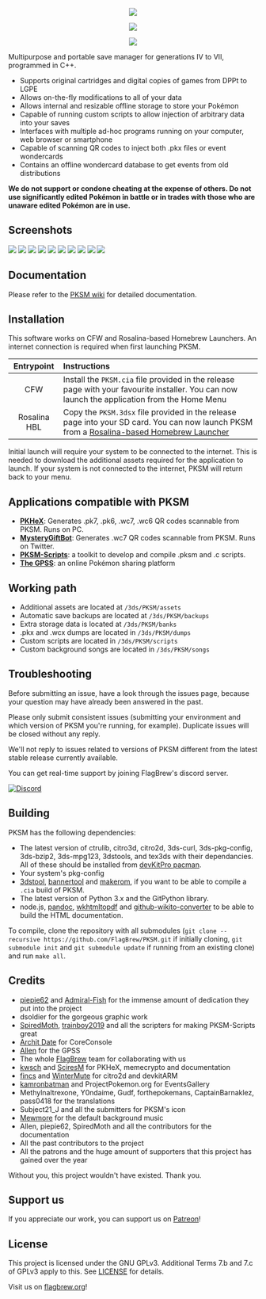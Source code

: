 <p align="center"><img src="https://raw.githubusercontent.com/FlagBrew/PKSM/master/assets/banner.png" /></p>
<p align="center"><img src="https://img.shields.io/badge/License-GPLv3-blue.svg" /></p>
<p align="center"><img src="https://drone.fm1337.com/api/badges/FlagBrew/PKSM/status.svg" /></p>

Multipurpose and portable save manager for generations IV to VII, programmed in
C++.

* Supports original cartridges and digital copies of games from DPPt to LGPE
* Allows on-the-fly modifications to all of your data
* Allows internal and resizable offline storage to store your Pokémon
* Capable of running custom scripts to allow injection of arbitrary data into
  your saves
* Interfaces with multiple ad-hoc programs running on your computer, web browser
  or smartphone
* Capable of scanning QR codes to inject both .pkx files or event wondercards
* Contains an offline wondercard database to get events from old distributions

**We do not support or condone cheating at the expense of others. Do not use
significantly edited Pokémon in battle or in trades with those who are unaware
edited Pokémon are in use.**

## Screenshots

![](https://i.imgur.com/HeRfuyl.png) ![](https://i.imgur.com/1GQsSbl.png)
![](https://i.imgur.com/2nePNbY.png) ![](https://i.imgur.com/nLSknIq.png)
![](https://i.imgur.com/2G7zbBH.png) ![](https://i.imgur.com/KPMIoHa.png)
![](https://i.imgur.com/LKnAcHI.png) ![](https://i.imgur.com/NaWoUIa.png)
![](https://i.imgur.com/0VSTcgA.png) ![](https://i.imgur.com/0g7O9y7.png)

## Documentation

Please refer to the [PKSM wiki](https://github.com/FlagBrew/PKSM/wiki) for
detailed documentation.

## Installation

This software works on CFW and Rosalina-based Homebrew Launchers. An internet
connection is required when first launching PKSM.

| Entrypoint | Instructions |
| :--------: | :----------- |
| CFW | Install the `PKSM.cia` file provided in the release page with your favourite installer. You can now launch the application from the Home Menu |
| Rosalina HBL | Copy the `PKSM.3dsx` file provided in the release page into your SD card. You can now launch PKSM from a [Rosalina-based Homebrew Launcher](https://github.com/fincs/new-hbmenu) |

Initial launch will require your system to be connected to the internet. This is
needed to download the additional assets required for the application to launch.
If your system is not connected to the internet, PKSM will return back to your
menu.

## Applications compatible with PKSM

* **[PKHeX](https://github.com/kwsch/PKHeX)**: Generates .pk7, .pk6, .wc7, .wc6
  QR codes scannable from PKSM. Runs on PC.
* **[MysteryGiftBot](https://twitter.com/mysterygiftbot)**: Generates .wc7 QR
  codes scannable from PKSM. Runs on Twitter.
* **[PKSM-Scripts](https://github.com/FlagBrew/PKSM-Scripts)**: a toolkit to
  develop and compile .pksm and .c scripts.
* **[The GPSS](https://flagbrew.org/gpss)**: an online Pokémon sharing platform

## Working path

* Additional assets are located at `/3ds/PKSM/assets`
* Automatic save backups are located at `/3ds/PKSM/backups`
* Extra storage data is located at `/3ds/PKSM/banks`
* .pkx and .wcx dumps are located in `/3ds/PKSM/dumps`
* Custom scripts are located in `/3ds/PKSM/scripts`
* Custom background songs are located in `/3ds/PKSM/songs`

## Troubleshooting

Before submitting an issue, have a look through the issues page, because your
question may have already been answered in the past.

Please only submit consistent issues (submitting your environment and which
version of PKSM you're running, for example). Duplicate issues will be closed
without any reply.

We'll not reply to issues related to versions of PKSM different from the latest
stable release currently available.

You can get real-time support by joining FlagBrew's discord server.

[![Discord](https://discordapp.com/api/guilds/278222834633801728/widget.png?style=banner3&time-)](https://discord.gg/bGKEyfY)

## Building

PKSM has the following dependencies:

- The latest version of ctrulib, citro3d, citro2d, 3ds-curl, 3ds-pkg-config, 3ds-bzip2, 3ds-mpg123, 3dstools, and tex3ds with
  their dependancies. All of these should be installed from [devKitPro
  pacman](https://devkitpro.org/wiki/devkitPro_pacman).
- Your system's pkg-config
- [3dstool](https://github.com/dnasdw/3dstool/releases),
  [bannertool](https://github.com/Steveice10/bannertool/releases) and
  [makerom](https://github.com/profi200/Project_CTR/releases), if you want to be
  able to compile a `.cia` build of PKSM.
- The latest version of Python 3.x and the GitPython library.
- node.js, [pandoc](https://pandoc.org/), [wkhtmltopdf](https://wkhtmltopdf.org)
  and
  [github-wikito-converter](https://www.npmjs.com/package/github-wikito-converter)
  to be able to build the HTML documentation.

To compile, clone the repository with all submodules (`git clone --recursive
https://github.com/FlagBrew/PKSM.git` if initially cloning, `git submodule init`
and `git submodule update` if running from an existing clone) and run `make
all`.

## Credits

* [piepie62](https://github.com/piepie62) and
  [Admiral-Fish](https://github.com/Admiral-Fish) for the immense amount of
  dedication they put into the project
* dsoldier for the gorgeous graphic work
* [SpiredMoth](https://github.com/SpiredMoth),
  [trainboy2019](https://github.com/trainboy2019) and all the scripters for
  making PKSM-Scripts great
* [Archit Date](https://github.com/architdate) for CoreConsole
* [Allen](https://github.com/FM1337) for the GPSS
* The whole [FlagBrew](https://github.com/FlagBrew) team for collaborating with
  us
* [kwsch](https://github.com/kwsch) and [SciresM](https://github.com/SciresM)
  for PKHeX, memecrypto and documentation
* [fincs](https://github.com/fincs) and
  [WinterMute](https://github.com/WinterMute) for citro2d and devkitARM
* [kamronbatman](https://github.com/kamronbatman) and ProjectPokemon.org for
  EventsGallery
* Methylnaltrexone, Y0ndaime, Gudf, forthepokemans, CaptainBarnaklez, pass0418
  for the translations
* Subject21_J and all the submitters for PKSM's icon
* [Mewmore](https://www.youtube.com/user/Mewmore) for the default background
  music
* Allen, piepie62, SpiredMoth and all the contributors for the documentation
* All the past contributors to the project
* All the patrons and the huge amount of supporters that this project has gained
  over the year

Without you, this project wouldn't have existed. Thank you.

## Support us

If you appreciate our work, you can support us on
[Patreon](https://www.patreon.com/FlagBrew)!

## License

This project is licensed under the GNU GPLv3. Additional Terms 7.b and 7.c of
GPLv3 apply to this. See
[LICENSE](https://github.com/FlagBrew/PKSM/blob/master/LICENSE) for details.

Visit us on [flagbrew.org](https://flagbrew.org/)!

